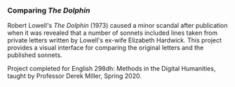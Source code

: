 ### Comparing *The Dolphin*

Robert Lowell's *The Dolphin* (1973) caused a minor scandal after publication when 
it was revealed that a number of sonnets included lines taken from private letters 
written by Lowell's ex-wife Elizabeth Hardwick. This project provides a visual
interface for comparing the original letters and the published sonnets.

Project completed for English 298dh: Methods in the Digital Humanities, taught by
Professor Derek Miller, Spring 2020.